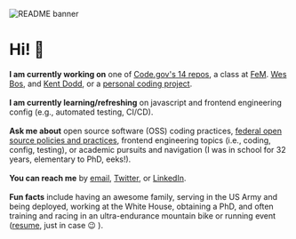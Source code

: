 ![README banner](https://github.com/jcastle/jcastle/blob/master/banner2.png)

# Hi! 👋

**I am currently working on** one of [Code.gov's 14 repos](https://github.com/GSA/code-gov), a class at [FeM](https://frontendmasters.com/). [Wes Bos](https://wesbos.com/), and [Kent Dodd](https://kentcdodds.com/courses), or a [personal coding project](https://github.com/jcastle/365DaysOfCode).  
<br>
**I am currently learning/refreshing** on javascript and frontend engineering config (e.g., automated testing, CI/CD).  
<br>
**Ask me about** open source software (OSS) coding practices, [federal open source policies and practices](https://github.com/jcastle/dissertation_publishingOSS), frontend engineering topics (i.e., coding, config, testing), or academic pursuits and navigation (I was in school for 32 years, elementary to PhD, eeks!).  
<br>
**You can reach me** by [email](josephrcastle@gmail.com), [Twitter](https://twitter.com/jrcastle_vt), or [LinkedIn](https://www.linkedin.com/in/jrcastle/).  
<br>
**Fun facts** include having an awesome family, serving in the US Army and being deployed, working at the White House, obtaining a PhD, and often training and racing in an ultra-endurance mountain bike or running event ([resume](https://github.com/jcastle/dissertation_publishingOSS/blob/master/Resume2.pdf), just in case 😉 ).

